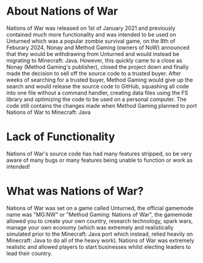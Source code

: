 # About Nations of War
Nations of War was released on 1st of January 2021 and previously contained much more functionality and was intended to be used on Unturned which was a popular zombie survival game, on the 8th of Feburary 2024, Nonay and Method Gaming (owners of NoW) announced that they would be withdrawing from Unturned and would instead be migrating to Minecraft: Java. However, this quickly came to a close as Nonay (Method Gaming's publisher), closed the project down and finally made the decision to sell off the source code to a trusted buyer. After weeks of searching for a trusted buyer, Method Gaming would give up the search and would release the source code to GitHub, squashing all code into one file without a command handler, creating data files using the FS library and optimizing the code to be used on a personal computer. The code still contains the changes made when Method Gaming planned to port Nations of War to Minecraft: Java

# Lack of Functionality
Nations of War's source code has had many features stripped, so be very aware of many bugs or many features being unable to function or work as intended!

# What was Nations of War?
Nations of War was set on a game called Unturned, the official gamemode name was "MG:NW" or "Method Gaming: Nations of War", the gamemode allowed you to create your own country, research technology, spark wars, manage your own economy (which was extremely and realistically simulated prior to the Minecraft: Java port which instead, relied heavily on Minecraft: Java to do all of the heavy work). Nations of War was extremely realistic and allowed players to start businesses whilst electing leaders to lead their country.
